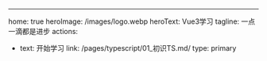 ---
home: true
heroImage: /images/logo.webp
heroText: Vue3学习
tagline: 一点一滴都是进步
actions:
  - text: 开始学习
    link: /pages/typescript/01_初识TS.md/
    type: primary
